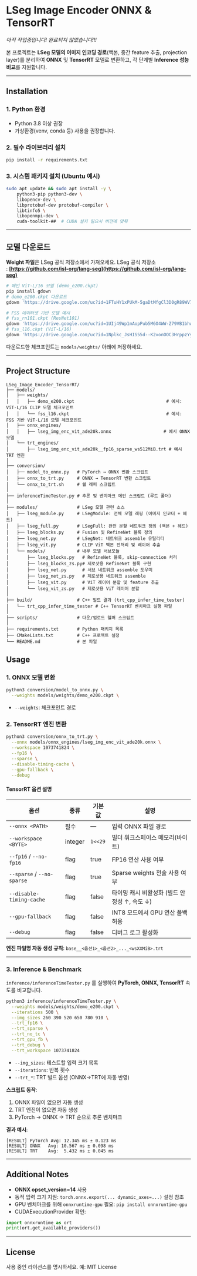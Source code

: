 # LSeg Image Encoder ONNX & TensorRT

*아직 작업중입니다! 완료되지 않았습니다!!!*

본 프로젝트는 **LSeg 모델의 이미지 인코딩 경로**(백본, 중간 feature 추출, projection layer)를 분리하여 **ONNX** 및 **TensorRT** 모델로 변환하고, 각 단계별 **Inference 성능 비교**를 지원합니다.

---

## Installation

### 1. Python 환경

* Python 3.8 이상 권장
* 가상환경(venv, conda 등) 사용을 권장합니다.

### 2. 필수 라이브러리 설치

```bash
pip install -r requirements.txt
```

### 3. 시스템 패키지 설치 (Ubuntu 예시)

```bash
sudo apt update && sudo apt install -y \
    python3-pip python3-dev \
    libopencv-dev \
    libprotobuf-dev protobuf-compiler \
    libtinfo5 \
    libopenmpi-dev \
    cuda-toolkit-##  # CUDA 설치 필요시 버전에 맞춰
```

---

## 모델 다운로드

**Weight 파일**은 LSeg 공식 저장소에서 가져오세요.
LSeg 공식 저장소 : **[https://github.com/isl-org/lang-seg](https://github.com/isl-org/lang-seg)**

```bash
# 메인 ViT-L/16 모델 (demo_e200.ckpt)
pip install gdown
# demo_e200.ckpt 다운로드
gdown 'https://drive.google.com/uc?id=1FTuHY1xPUkM-5gaDtMfgCl3D0gR89WV7'

# FSS 데이터셋 기반 모델 예시
# fss_rn101.ckpt (ResNet101)
gdown 'https://drive.google.com/uc?id=1UIj49Wp1mAopPub5M6O4WW-Z79VB1bhw'
# fss_l16.ckpt (ViT-L/16)
gdown 'https://drive.google.com/uc?id=1Nplkc_JsHIS55d--K2vonOOC3HrppzYy'
```

다운로드한 체크포인트는 `models/weights/` 아래에 저장하세요.

---

## Project Structure

```
LSeg_Image_Encoder_TensorRT/
├── models/
│   ├── weights/
│   │   ├── demo_e200.ckpt                                   # 예시: ViT-L/16 CLIP 모델 체크포인트
│   │   └── fss_l16.ckpt                                     # 예시: FSS 기반 ViT-L/16 모델 체크포인트
│   ├── onnx_engines/
│   │   ├── lseg_img_enc_vit_ade20k.onnx                    # 예시 ONNX 모델
│   └── trt_engines/
│       ├── lseg_img_enc_vit_ade20k__fp16_sparse_ws512MiB.trt # 예시 TRT 엔진
│
├── conversion/
│   ├── model_to_onnx.py   # PyTorch → ONNX 변환 스크립트
│   ├── onnx_to_trt.py     # ONNX → TensorRT 변환 스크립트
│   └── onnx_to_trt.sh     # 쉘 래퍼 스크립트
│
├── inferenceTimeTester.py # 추론 및 벤치마크 메인 스크립트 (루트 폴더)
│
├── modules/               # LSeg 모델 관련 소스
│   ├── lseg_module.py     # LSegModule: 전체 모델 래핑 (이미지 인코더 + 헤드)
│   ├── lseg_full.py       # LSegFull: 완전 분할 네트워크 정의 (백본 + 헤드)
│   ├── lseg_blocks.py     # Fusion 및 RefineNet 블록 정의
│   ├── lseg_net.py        # LSegNet: 네트워크 assemble 유틸리티
│   ├── lseg_vit.py        # CLIP ViT 백본 전처리 및 레이어 추출
│   └── models/            # 내부 모델 서브모듈
│       ├── lseg_blocks.py   # RefineNet 블록, skip-connection 처리
│       ├── lseg_blocks_zs.py# 제로샷용 RefineNet 블록 구현
│       ├── lseg_net.py      # 서브 네트워크 assemble 도우미
│       ├── lseg_net_zs.py   # 제로샷용 네트워크 assemble
│       ├── lseg_vit.py      # ViT 레이어 분할 및 feature 추출
│       └── lseg_vit_zs.py   # 제로샷용 ViT 레이어 분할
│
├── build/                 # C++ 빌드 결과 (trt_cpp_infer_time_tester)
│   └── trt_cpp_infer_time_tester # C++ TensorRT 벤치마크 실행 파일
│
├── scripts/               # 다운/업로드 헬퍼 스크립트
│
├── requirements.txt       # Python 패키지 목록
├── CMakeLists.txt         # C++ 프로젝트 설정
└── README.md              # 본 파일
```

## Usage

### 1. ONNX 모델 변환

```bash
python3 conversion/model_to_onnx.py \
  --weights models/weights/demo_e200.ckpt \
```

* `--weights`: 체크포인트 경로

### 2. TensorRT 엔진 변환

```bash
python3 conversion/onnx_to_trt.py \
  --onnx models/onnx_engines/lseg_img_enc_vit_ade20k.onnx \
  --workspace 1073741824 \
  --fp16 \
  --sparse \
  --disable-timing-cache \
  --gpu-fallback \
  --debug 
```

#### TensorRT 옵션 설명

| 옵션                         | 종류      | 기본값     | 설명                           |
| -------------------------- | ------- | ------- | ---------------------------- |
| `--onnx <PATH>`            | 필수    | —      | 입력 ONNX 파일 경로                |
| `--workspace <BYTE>`       | integer | `1<<29` | 빌더 워크스페이스 메모리(바이트)           |
| `--fp16` / `--no-fp16`     | flag    |  true   | FP16 연산 사용 여부                |
| `--sparse` / `--no-sparse` | flag    |  true   | Sparse weights 전술 사용 여부      |
| `--disable-timing-cache`   | flag    | false   | 타이밍 캐시 비활성화 (빌드 안정성 ↑, 속도 ↓) |
| `--gpu-fallback`           | flag    | false   | INT8 모드에서 GPU 연산 폴백 허용       |
| `--debug`                  | flag    | false   | 디버그 로그 활성화                   |

**엔진 파일명 자동 생성 규칙**: `base__<옵션1>_<옵션2>_..._<wsXXMiB>.trt`

---

### 3. Inference & Benchmark

`inference/inferenceTimeTester.py` 를 실행하여 **PyTorch, ONNX, TensorRT** 속도를 비교합니다.

```bash
python3 inference/inferenceTimeTester.py \
  --weights models/weights/demo_e200.ckpt \
  --iterations 500 \
  --img_sizes 260 390 520 650 780 910 \
  --trt_fp16 \
  --trt_sparse \
  --trt_no_tc \
  --trt_gpu_fb \
  --trt_debug \
  --trt_workspace 1073741824
```

* `--img_sizes`: 테스트할 입력 크기 목록
* `--iterations`: 반복 횟수
* `--trt_*`: TRT 빌드 옵션 (ONNX→TRT에 자동 반영)

**스크립트 동작**:

1. ONNX 파일이 없으면 자동 생성
2. TRT 엔진이 없으면 자동 생성
3. PyTorch → ONNX → TRT 순으로 추론 벤치마크

**결과 예시**:

```
[RESULT] PyTorch Avg: 12.345 ms ± 0.123 ms
[RESULT] ONNX   Avg: 10.567 ms ± 0.098 ms
[RESULT] TRT    Avg:  5.432 ms ± 0.045 ms
```

---

## Additional Notes

* **ONNX opset\_version=14** 사용
* 동적 입력 크기 지원: `torch.onnx.export(... dynamic_axes=...)` 설정 참조
* GPU 벤치마크를 위해 `onnxruntime-gpu` 필요: `pip install onnxruntime-gpu`
* CUDAExecutionProvider 확인:

```python
import onnxruntime as ort
print(ort.get_available_providers())
```

---

## License

사용 중인 라이선스를 명시하세요. 예: MIT License

